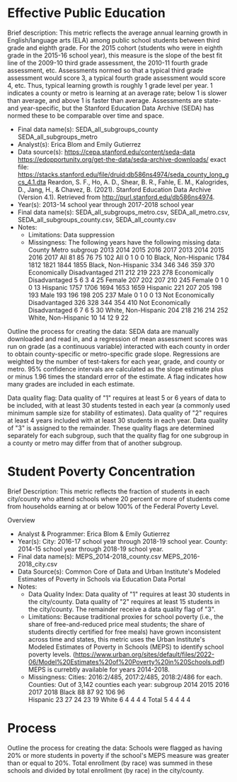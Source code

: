 # Effective Public Education

Brief description: This metric reflects the average annual learning growth in English/language arts (ELA) 
among public school students between third grade and eighth grade. For the 2015 cohort (students who were in 
eighth grade in the 2015-16 school year), this measure is the slope of the best fit line of the 2009-10 third 
grade assessment, the 2010-11 fourth grade assessment, etc. Assessments normed so that a typical third grade 
assessment would score 3, a typical fourth grade assessment would score 4, etc. Thus, typical learning 
growth is roughly 1 grade level per year. 1 indicates a county or metro is learning at an average rate; below 1 is slower 
than average, and above 1 is faster than average. Assessments are state- and year-specific, but the 
Stanford Education Data Archive (SEDA) has normed these to be comparable over time and space.

* Final data name(s): SEDA_all_subgroups_county SEDA_all_subgroups_metro
* Analyst(s): Erica Blom and Emily Gutierrez
* Data source(s): https://cepa.stanford.edu/content/seda-data
https://edopportunity.org/get-the-data/seda-archive-downloads/
exact file: https://stacks.stanford.edu/file/druid:db586ns4974/seda_county_long_gcs_4.1.dta
Reardon, S. F., Ho, A. D., Shear, B. R., Fahle, E. M., Kalogrides, D., Jang, H., & Chavez, B. (2021). 
Stanford Education Data Archive (Version 4.1). Retrieved from http://purl.stanford.edu/db586ns4974.
* Year(s): 2013-14 school year through 2017-2018 school year
* Final data name(s): SEDA_all_subgroups_metro.csv, SEDA_all_metro.csv, SEDA_all_subgroups_county.csv, SEDA_all_county.csv
* Notes: 
    * Limitations: Data suppression
    * Missingness: The following years have the following missing data: 
						County					Metro
subgroup					2013	2014	2015	2016	2017								2013	2014	2015	2016	2017
All						81	85	76	75	102		All						0	1	0	0	10
Black, Non-Hispanic			1784	1812	1821	1844	1855		Black, Non-Hispanic			334	346	346	359	370
Economically Disadvantaged		211	212	219	223	278		Economically Disadvantaged		5	6	3	4	25
Female					207	202	207	210	245		Female					0	1	0	0	13
Hispanic					1757	1706	1694	1653	1659		Hispanic					221	207	205	198	193
Male						193	196	198	205	237		Male						0	1	0	0	13
Not Economically Disadvantaged	326	328	344	354	410		Not Economically Disadvantaged	6	7	6	5	30
White, Non-Hispanic			204	218	216	214	252		White, Non-Hispanic			10	14	12	9	22


Outline the process for creating the data: SEDA data are manually downloaded 
and read in, and a regression of mean assessment scores was run on grade 
(as a continuous variable) interacted with each county in order to obtain county-specific or metro-specific
grade slope. Regressions are weighted by the number of test-takers for each year, grade, 
and county or metro. 95% confidence intervals are calculated as the slope estimate plus or minus 
1.96 times the standard error of the estimate. A flag indicates how many grades are included in each estimate.

Data quality flag: Data quality of "1" requires at least 5 or 6 years of data to be included, 
with at least 30 students tested in each year (a commonly used minimum sample size for stability of estimates). 
Data quality of "2" requires at least 4 years included with at least 30 students in each year. 
Data quality of "3" is assigned to the remainder. These quality flags are determined separately for each subgroup, 
such that the quality flag for one subgroup in a county or metro may differ from that of another subgroup.



# Student Poverty Concentration
Brief Description: This metric reflects the fraction of students in each city/county who attend schools where 20 percent 
or more of students come from households earning at or below 100% of the Federal Poverty Level.

Overview
* Analyst & Programmer: Erica Blom & Emily Gutierrez
* Year(s): City: 2016-17 school year through 2018-19 school year. County: 2014-15 school year through 2018-19 school year.
* Final data name(s): MEPS_2014-2018_county.csv MEPS_2016-2018_city.csv 
* Data Source(s): Common Core of Data and Urban Institute's Modeled Estimates of Poverty in Schools via Education Data Portal
* Notes:
	* Data Quality Index:  Data quality of "1" requires at least 30 students in the city/county. Data quality of "2" requires at least 15 students in the city/county. The remainder receive a data quality flag of "3".
	* Limitations: Because traditional proxies for school poverty (i.e., the share of free-and-reduced price meal students; the share of students directly certified for free meals)
	have grown inconsistent across time and states, this metric uses the Urban Institute's Modeled Estimates of Poverty in Schools (MEPS) to identify school poverty levels. 
	(https://www.urban.org/sites/default/files/2022-06/Model%20Estimates%20of%20Poverty%20in%20Schools.pdf) MEPS is currebtly available for years 2014-2018.
	* Missingness: Cities: 2016:2/485, 2017:2/485, 2018:2/486 for each. 
	Counties: Out of 3,142 counties each year:
		subgroup	2014	2015	2016	2017	2018
		Black		88	87	92	106	96	
		Hispanic	23	27	24	23	19
		White 	6	4	4	4	4
		Total		5	4	4	4	4

# Process
Outline the process for creating the data: Schools were flagged as having 20% or more students in poverty if the school's MEPS measure was greater than or equal to 20%. 
Total enrollment (by race) was summed in these schools and divided by total  enrollment (by race) in the city/county. 



